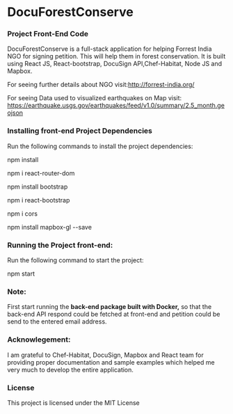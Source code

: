 # DocuForestConserve
### Project Front-End Code
DocuForestConserve is a full-stack application for helping Forrest India NGO for signing petition. This will help them in forest conservation. It is built using React JS, React-bootstrap, DocuSign API,Chef-Habitat, Node JS and Mapbox.

For seeing further details about NGO visit:http://forrest-india.org/


For seeing Data used to visualized earthquakes on Map visit: https://earthquake.usgs.gov/earthquakes/feed/v1.0/summary/2.5_month.geojson

### Installing front-end Project Dependencies
Run the following commands to install the project dependencies:

npm install

npm i react-router-dom

npm install bootstrap

npm i react-bootstrap

npm i cors

npm install mapbox-gl --save

### Running the Project front-end:
Run the following command to start the project:

npm start

### Note: 
First start running the <b> back-end package built with Docker,</b> so that the back-end API respond could be fetched at front-end and petition could be send to the entered email address.

### Acknowlegement: 
I am grateful to Chef-Habitat, DocuSign, Mapbox and React team for providing proper documentation and sample examples which helped me very much to develop the entire application.


### License
This project is licensed under the MIT License
